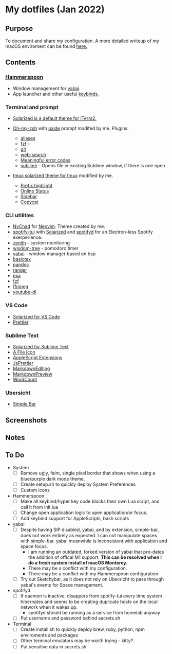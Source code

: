 # My dotfiles (Jan 2022)

## Purpose

To document and share my configuration. A more detailed writeup of my macOS enviroment can be found [here.](~/restarting-clean-and-solarized)

## Contents

### [Hammerspoon](https://www.hammerspoon.org)

* Window management for [yabai]().
* App launcher and other useful [keybinds.](~/keybinds.md)

### Terminal and prompt

* [Solarized is a default theme for iTerm2.](https://github.com/gnachman/iTerm2/commit/7edcec0ffbc85c1b913fd4d19dafd01a116ab300) 
* [Oh-my-zsh](https://ohmyz.sh) with [oxide](https://github.com/dikiaap/dotfiles/blob/master/.oh-my-zsh/themes/oxide.zsh-theme) prompt modifed by me. Plugins:

   +  [aliases](https://github.com/ohmyzsh/ohmyzsh/tree/master/plugins/aliases)
   +  [fzf](https://github.com/unixorn/fzf-zsh-plugin) - 
   +  [git](https://github.com/ohmyzsh/ohmyzsh/tree/master/plugins/git)
   +  [web-search](https://github.com/ohmyzsh/ohmyzsh/tree/master/plugins/web-search)
   +  [Meaningful error codes](<https://github.com/cedi/meaningful-error-codes>)
   +  [sublime](<https://github.com/valentinocossar/sublime>) - Opens file in existing Sublime window, if there is one open
   
* [tmux solarized theme for tmux](tps://github.com/seebi/tmux-colors-solarized) modified by me.

   + [Prefix highlight]()
   + [Online Status](https://github.com/tmux-plugins/tmux-online-status)
   + [Sidebar]()
   + [Copycat]()

### CLI utilities

* [NvChad](https://github.com/NvChad/NvChad) for [Neovim](https://neovim.io). Theme created by me.
* [spotify-tui](https://github.com/Rigellute/spotify-tui) with [Solarized](https://matthewbilyeu.com/blog/2020-09-19/solarized-light-theme-for-spotify-tui) and [spotifyd](https://github.com/Spotifyd/spotifyd) for an Electron-less Spotify exerperience. 
* [zenith](https://github.com/bvaisvil/zenith) - system monitoring
* [wisdom-tree](https://github.com/HACKER097/wisdom-tree) - pomodoro timer
* [yabai](https://github.com/koekeishiya/yabai) - window manager based on bsp
* [basictex](https://www.tug.org/mactex/morepackages.html)
* [pandoc](https://pandoc.org)
* [ranger](https://github.com/ranger/ranger)
* [exa](https://the.exa.website)
* [fzf](https://github.com/junegunn/fzf/)
* [ffmpeg](https://ffmpeg.org)
* [youtube-dl](https://github.com/ytdl-org/youtube-dl)

### VS Code

* [Solarized for VS Code]()
* [Prettier]()

### Sublime Text

* [Solarized for Sublime Text]()
* [A File Icon](https://github.com/SublimeText/AFileIcon)
* [AppleScript Extensions](https://github.com/idleberg/sublime-applescript)
* [JsPrettier](https://github.com/jonlabelle/SublimeJsPrettier)
* [MarkdownEditing](https://github.com/SublimeText-Markdown/MarkdownEditing)
* [MarkdownPreview](https://github.com/facelessuser/MarkdownPreview)
* [WordCount](https://github.com/titoBouzout/WordCount)

### Ubersicht
   
* [Simple Bar](<>)

## Screenshots

## Notes



## To Do

* System
   - [ ] Remove ugly, faint, single pixel border that shows when using a blue/purple dark mode theme. 
   - [ ] Create setup.sh to quickly deploy System Preferences
   - [ ] Custom icons
   
* Hammerspoon
   - [ ] Make all keybind/hyper key code blocks their own Lua script, and call it from init.lua 
   - [ ] Change open application logic to open application/or focus.
   - [ ] Add keybind support for AppleScripts, bash scripts

* yabai
   - [ ] Despite having SIP disabled, yabai, and by extension, simple-bar, does not work entirely as expected. I can not manipulate spaces with simple-bar. yabai meanwhile is inconsistent with application and space focus.
      + I am running an outdated, forked version of yabai that pre-dates the addition of offical M1 support. **This can be resolved when I do a fresh system install of macOS Monterey.**
      + There may be a conflict with my configuration.
      + There may be a conflict with my Hammerspoon configuration.
   - [ ] Try out Sketchybar, as it does not rely on Ubersicht to pass through yabai's events for Space management. 

* spotifyd
   - [ ] If daemon is inactive, disappers from spotify-tui every time system hibernates and seems to be creating duplicate hosts on the local network when it wakes up.
      + spotifyd should be running as a service from homelab anyway
   - [ ] Put username and password behind secrets.sh

* Terminal
   - [ ] Create install.sh to quickly deploy brew, ruby, python, npm  enviroments and packages 
   - [ ] Other terminal emulators may be worth trying - kitty?
   - [ ] Put sensitive data in secrets.sh